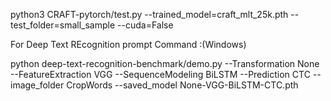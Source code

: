 python3 CRAFT-pytorch/test.py --trained_model=craft_mlt_25k.pth --test_folder=small_sample --cuda=False

For Deep Text REcognition prompt Command :(Windows)

python deep-text-recognition-benchmark/demo.py --Transformation None --FeatureExtraction VGG --SequenceModeling BiLSTM --Prediction CTC --image_folder CropWords --saved_model None-VGG-BiLSTM-CTC.pth